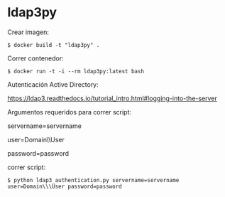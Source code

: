 # ldap3py

Crear imagen:

~~~
$ docker build -t "ldap3py" .
~~~

Correr contenedor:

~~~
$ docker run -t -i --rm ldap3py:latest bash
~~~

Autenticación Active Directory:

https://ldap3.readthedocs.io/tutorial_intro.html#logging-into-the-server

Argumentos requeridos para correr script:

servername=servername

user=Domain\\\User

password=password

correr script:

~~~
$ python ldap3_authentication.py servername=servername user=Domain\\\User password=password
~~~
